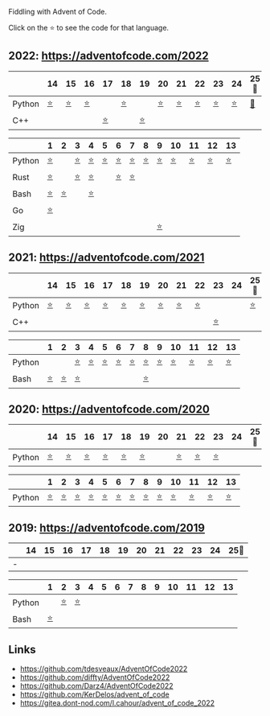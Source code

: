 Fiddling with Advent of Code.

Click on the ⭐ to see the code for that language.

## 2022: https://adventofcode.com/2022

|   | 14 | 15 | 16 | 17 | 18 | 19 | 20 | 21 | 22 | 23 | 24 | 25🎅 |
|---|----|----|----|----|----|----|----|----|----|----|----|----|
| Python | [⭐](/2022/14/solution.py) | [⭐](/2022/15/solution.py) | [⭐](/2022/16/solution.py) | | [⭐](/2022/18/solution.py) | | [⭐](/2022/20/solution.py) | [⭐](/2022/21/solution.py) | [⭐](/2022/22/solution.py) | [⭐](/2022/23/solution.py) | [⭐](/2022/24/solution.py) | [🌟](/2022/25/solution.py) |
| C++ | | | | [⭐](/2022/17/solution.cpp) | | [⭐](/2022/19/solution.cpp) | | | | | | |

|   | 1 | 2 | 3 | 4 | 5 | 6 | 7 | 8 | 9 | 10 | 11 | 12 | 13 |
|---|---|---|---|---|---|---|---|---|---|----|----|----|----|
| Python | [⭐](/2022/01/solution.py) | | [⭐](/2022/03/solution.py) | [⭐](/2022/04/solution.py) | [⭐](/2022/05/solution.py) | [⭐](/2022/06/solution.py) | [⭐](/2022/07/solution.py) | [⭐](/2022/08/solution.py) | [⭐](/2022/09/solution.py) | [⭐](/2022/10/solution.py) | [⭐](/2022/11/solution.py) | [⭐](/2022/12/solution.py) | [⭐](/2022/13/solution.py) |
| Rust | [⭐](/2022/01/solution.rs) | | [⭐](/2022/03/solution.rs) | [⭐](/2022/04/solution.rs) | | [⭐](/2022/06/solution.rs) | [⭐](/2022/07/solution.rs) | | | | | | |
| Bash | [⭐](/2022/01/solution.sh) | [⭐](/2022/02/solution.sh) | | [⭐](/2022/04/solution.sh) | | | | | | | | | |
| Go | [⭐](/2022/01/solution.go) | | | | | | | | | | | | |
| Zig | | | | | | | | | [⭐](/2022/09/solution.zig) | | | | |

## 2021: https://adventofcode.com/2021

|   | 14 | 15 | 16 | 17 | 18 | 19 | 20 | 21 | 22 | 23 | 24 | 25🎅 |
|---|----|----|----|----|----|----|----|----|----|----|----|----|
| Python | [⭐](/2021/14/solution.py) | [⭐](/2021/15/solution.py) | [⭐](/2021/16/solution.py) | [⭐](/2021/17/solution.py) | [⭐](/2021/18/solution.py) | [⭐](/2021/19/solution.py) | [⭐](/2021/20/solution.py) | [⭐](/2021/21/solution.py) | [⭐](/2021/22/solution.py) | | | [⭐](/2021/25/solution.py) |
| C++ | | | | | | | | | | [⭐](/2022/23/solution.cpp) | | |

|   | 1 | 2 | 3 | 4 | 5 | 6 | 7 | 8 | 9 | 10 | 11 | 12 | 13 |
|---|---|---|---|---|---|---|---|---|---|----|----|----|----|
| Python | | | [⭐](/2021/03/solution.py) | [⭐](/2021/04/solution.py) | [⭐](/2021/05/solution.py) | [⭐](/2021/06/solution.py) | [⭐](/2021/07/solution.py) | [⭐](/2021/08/solution.py) | [⭐](/2021/09/solution.py) | [⭐](/2021/10/solution.py) | [⭐](/2021/11/solution.py) | [⭐](/2021/12/solution.py) | [⭐](/2021/13/solution.py) |
| Bash | [⭐](/2021/01/solution.sh) | [⭐](/2021/02/solution.sh) | [⭐](/2021/03/solution.sh) | | | | | [⭐](/2021/08/solution.sh) | | | | | |

## 2020: https://adventofcode.com/2020

|   | 14 | 15 | 16 | 17 | 18 | 19 | 20 | 21 | 22 | 23 | 24 | 25🎅 |
|---|----|----|----|----|----|----|----|----|----|----|----|----|
| Python | [⭐](/2020/14/solution.py) | [⭐](/2020/15/solution.py) | [⭐](/2020/16/solution.py) | [⭐](/2020/17/solution.py) | [⭐](/2020/18/solution.py) | [⭐](/2020/19/solution.py) | | [⭐](/2020/21/solution.py) | [⭐](/2020/22/solution.py) | [⭐](/2020/23/solution.py) | | |

|   | 1 | 2 | 3 | 4 | 5 | 6 | 7 | 8 | 9 | 10 | 11 | 12 | 13 |
|---|---|---|---|---|---|---|---|---|---|----|----|----|----|
| Python | [⭐](/2020/01/solution.py) | [⭐](/2020/02/solution.py) | [⭐](/2020/03/solution.py) | [⭐](/2020/04/solution.py) | [⭐](/2020/05/solution.py) | [⭐](/2020/06/solution.py) | [⭐](/2020/07/solution.py) | [⭐](/2020/08/solution.py) | [⭐](/2020/09/solution.py) | [⭐](/2020/10/solution.py) | [⭐](/2020/11/solution.py) | [⭐](/2020/12/solution.py) | [⭐](/2020/13/solution.py) |

## 2019: https://adventofcode.com/2019

|   | 14 | 15 | 16 | 17 | 18 | 19 | 20 | 21 | 22 | 23 | 24 | 25🎅 |
|---|----|----|----|----|----|----|----|----|----|----|----|----|
| - | | | | | | | | | | | | |

|   | 1 | 2 | 3 | 4 | 5 | 6 | 7 | 8 | 9 | 10 | 11 | 12 | 13 |
|---|---|---|---|---|---|---|---|---|---|----|----|----|----|
| Python | | [⭐](/2019/02/solution.py) | [⭐](/2019/03/solution.py) | | | | | | | | | | |
| Bash | [⭐](/2019/01/solution.sh) | | | | | | | | | | | | |

## Links

 * https://github.com/tdesveaux/AdventOfCode2022
 * https://github.com/diffty/AdventOfCode2022
 * https://github.com/Darz4/AdventOfCode2022
 * https://github.com/KerDelos/advent_of_code
 * https://gitea.dont-nod.com/l.cahour/advent_of_code_2022

